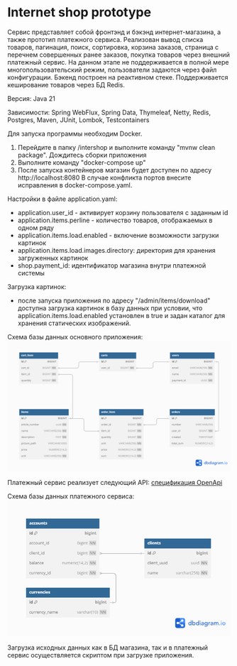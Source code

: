 # Internet shop prototype

Сервис представляет собой фронтэнд и бэкэнд интернет-магазина, а также прототип платежного сервиса. 
Реализован вывод списка товаров, пагинация, поиск, сортировка, корзина заказов, страница с перечнем совершенных ранее заказов,
покупка товаров через внешний платежный сервис.
На данном этапе не поддерживается в полной мере многопользовательский режим, пользователи задаются через файл конфигурации.
Бэкенд построен на реактивном стеке. Поддерживается кеширование товаров через БД Redis.

Версия: Java 21

Зависимости: Spring WebFlux, Spring Data, Thymeleaf, Netty, Redis, Postgres, Maven, JUnit, Lombok, Testcontainers

Для запуска программы необходим Docker.
1) Перейдите в папку /intershop и выполните команду "mvnw clean package". Дождитесь сборки приложения
2) Выполните команду "docker-compose up" 
3) После запуска контейнеров магазин будет доступен по адресу http://localhost:8080
   В случае конфликта портов внесите исправления в docker-compose.yaml.

Настройки в файле application.yaml:
* application.user_id - активирует корзину пользователя c заданным id
* application.items.perline - количество товаров, отображаемых в одном ряду
* application.items.load.enabled - включение возможности загрузки картинок
* application.items.load.images.directory: директория для хранения загруженных картинок
* shop.payment_id: идентификатор магазина внутри платежной системы

Загрузка картинок:
* после запуска приложения по адресу "/admin/items/download" доступна загрузка картинок в базу данных при условии, что
application.items.load.enabled установлен в true и задан каталог для хранения статических изображений.

Схема базы данных основного приложения:
![](https://github.com/mrchcat/intershop_reactive_withRedisCache/blob/main/shop/src/main/resources/schema.png)

Платежный сервис реализует следующий API:
[спецификация OpenApi](https://github.com/mrchcat/intershop_reactive_withRedisCache/blob/main/payservice/PayServiceOpenApi.yaml)

Схема базы данных платежного сервиса:
![](https://github.com/mrchcat/intershop_reactive_withRedisCache/blob/main/payservice/server/src/main/resources/schema.png)

Загрузка исходных данных как в БД магазина, так и в платежный сервис осуществляется скриптом при загрузке приложения. 
